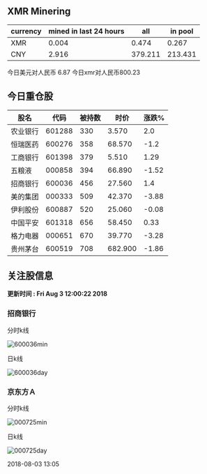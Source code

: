 ## XMR Minering

|currency|mined in last 24 hours|all|in pool|
|---|---|---|---|
|XMR|0.004|0.474|0.267|
|CNY|2.916|379.211|213.431|

今日美元对人民币 6.87	今日xmr对人民币800.23


## 今日重仓股 

|股名|代码|被持数|时价|涨跌%|
|---|---|---|---|---|
|农业银行|601288|330|3.570|2.0|
|恒瑞医药|600276|358|68.570|-1.2|
|工商银行|601398|379|5.510|1.29|
|五粮液|000858|394|66.890|-1.52|
|招商银行|600036|456|27.560|1.4|
|美的集团|000333|509|42.370|-3.88|
|伊利股份|600887|520|25.060|-0.08|
|中国平安|601318|656|58.450|0.33|
|格力电器|000651|670|39.770|-3.28|
|贵州茅台|600519|708|682.900|-1.86|

## 关注股信息
**更新时间 : Fri Aug  3 12:00:22 2018**
### 招商银行 
分时k线

![600036min](http://image.sinajs.cn/newchart/min/n/sh600036.gif)

日k线

![600036day](http://image.sinajs.cn/newchart/daily/n/sh600036.gif)

### 京东方Ａ 
分时k线

![000725min](http://image.sinajs.cn/newchart/min/n/sz000725.gif)

日k线

![000725day](http://image.sinajs.cn/newchart/daily/n/sz000725.gif)

2018-08-03 13:05